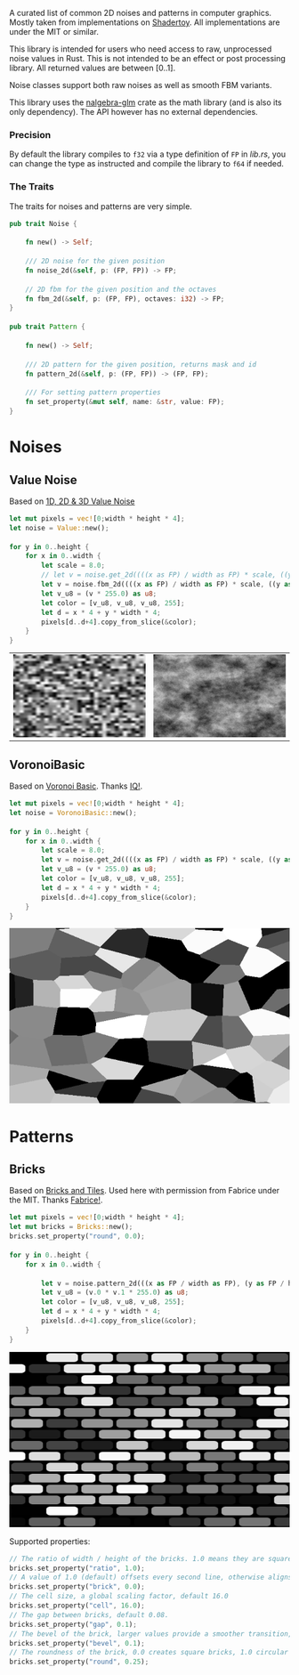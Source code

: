 A curated list of common 2D noises and patterns in computer graphics. Mostly taken from implementations on [Shadertoy](www.shadertoy.com). All implementations are under the MIT or similar.

This library is intended for users who need access to raw, unprocessed noise values in Rust. This is not intended to be an effect or post processing library. All returned values are between [0..1].

Noise classes support both raw noises as well as smooth FBM variants.

This library uses the [nalgebra-glm](https://docs.rs/nalgebra-glm/latest/nalgebra_glm/) crate as the math library (and is also its only dependency). The API however has no external dependencies.

### Precision

By default the library compiles to ```f32``` via a type definition of ```FP``` in *lib.rs*, you can change the type as instructed and compile the library to ```f64``` if needed.

### The Traits

The traits for noises and patterns are very simple.

```rust
pub trait Noise {

    fn new() -> Self;

    /// 2D noise for the given position
    fn noise_2d(&self, p: (FP, FP)) -> FP;

    // 2D fbm for the given position and the octaves
    fn fbm_2d(&self, p: (FP, FP), octaves: i32) -> FP;
}

pub trait Pattern {

    fn new() -> Self;

    /// 2D pattern for the given position, returns mask and id
    fn pattern_2d(&self, p: (FP, FP)) -> (FP, FP);

    /// For setting pattern properties
    fn set_property(&mut self, name: &str, value: FP);
}

```

# Noises

## Value Noise

Based on [1D, 2D & 3D Value Noise](https://www.shadertoy.com/view/4dS3Wd)

```rust
let mut pixels = vec![0;width * height * 4];
let noise = Value::new();

for y in 0..height {
    for x in 0..width {
        let scale = 8.0;
        // let v = noise.get_2d((((x as FP) / width as FP) * scale, ((y as FP) / height as FP) * scale));
        let v = noise.fbm_2d((((x as FP) / width as FP) * scale, ((y as FP) / height as FP) * scale), 5);
        let v_u8 = (v * 255.0) as u8;
        let color = [v_u8, v_u8, v_u8, 255];
        let d = x * 4 + y * width * 4;
        pixels[d..d+4].copy_from_slice(&color);
    }
}
```

<table><tr>
<td> <img src="images/value2d.png" alt="Value 2D" style="width: 500px;"/> </td>
<td> <img src="images/value2d_fbm.png" alt="Value 2D FBM" style="width: 500px;"/> </td>
</tr></table>

## VoronoiBasic

Based on [Voronoi Basic](https://www.shadertoy.com/view/MslGD8). Thanks [IQ!](https://iquilezles.org/articles/).

```rust
let mut pixels = vec![0;width * height * 4];
let noise = VoronoiBasic::new();

for y in 0..height {
    for x in 0..width {
        let scale = 8.0;
        let v = noise.get_2d((((x as FP) / width as FP) * scale, ((y as FP) / height as FP) * scale));
        let v_u8 = (v * 255.0) as u8;
        let color = [v_u8, v_u8, v_u8, 255];
        let d = x * 4 + y * width * 4;
        pixels[d..d+4].copy_from_slice(&color);
    }
}
```

![Voronoi](images/voronoibasic.png)

# Patterns

## Bricks

Based on [Bricks and Tiles](https://www.shadertoy.com/view/lsVyRK). Used here with permission from Fabrice under the MIT. Thanks [Fabrice!](http://www-evasion.imag.fr/Membres/Fabrice.Neyret/).

```rust
let mut pixels = vec![0;width * height * 4];
let mut bricks = Bricks::new();
bricks.set_property("round", 0.0);

for y in 0..height {
    for x in 0..width {

        let v = noise.pattern_2d(((x as FP / width as FP), (y as FP / height as FP)));
        let v_u8 = (v.0 * v.1 * 255.0) as u8;
        let color = [v_u8, v_u8, v_u8, 255];
        let d = x * 4 + y * width * 4;
        pixels[d..d+4].copy_from_slice(&color);
    }
}
```

![Bricks](images/bricks.png)

Supported properties:

```rust
// The ratio of width / height of the bricks. 1.0 means they are square, larger values increases the width, default 2.0.
bricks.set_property("ratio", 1.0);
// A value of 1.0 (default) offsets every second line, otherwise aligns the bricks vertically.
bricks.set_property("brick", 0.0);
// The cell size, a global scaling factor, default 16.0
bricks.set_property("cell", 16.0);
// The gap between bricks, default 0.08.
bricks.set_property("gap", 0.1);
// The bevel of the brick, larger values provide a smoother transition, by default 0.07.
bricks.set_property("bevel", 0.1);
// The roundness of the brick, 0.0 creates square bricks, 1.0 circular ones. Default is 0.25.
bricks.set_property("round", 0.25);
```
